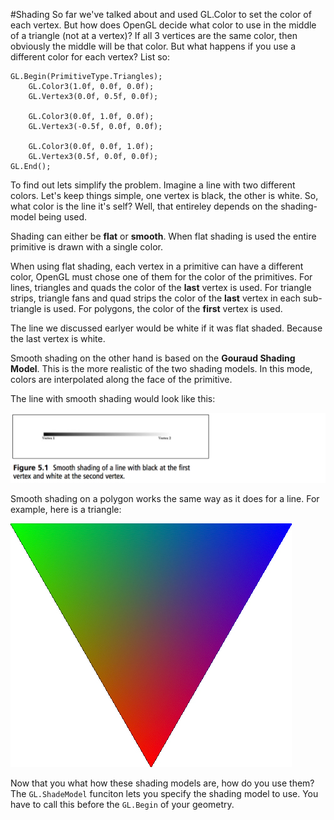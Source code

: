 #Shading
So far we've talked about and used GL.Color to set the color of each vertex. But how does OpenGL decide what color to use in the middle of a triangle (not at a vertex)? If all 3 vertices are the same color, then obviously the middle will be that color. But what happens if you use a different color for each vertex? List so:

```
GL.Begin(PrimitiveType.Triangles);
    GL.Color3(1.0f, 0.0f, 0.0f);
    GL.Vertex3(0.0f, 0.5f, 0.0f);
    
    GL.Color3(0.0f, 1.0f, 0.0f);
    GL.Vertex3(-0.5f, 0.0f, 0.0f);
    
    GL.Color3(0.0f, 0.0f, 1.0f);
    GL.Vertex3(0.5f, 0.0f, 0.0f);
GL.End();
```

To find out lets simplify the problem. Imagine a line with two different colors. Let's keep things simple, one vertex is black, the other is white. So, what color is the line it's self? Well, that entireley depends on the shading-model being used.

Shading can either be __flat__ or __smooth__. When flat shading is used the entire primitive is drawn with a single color. 

When using flat shading, each vertex in a primitive can have a different color, OpenGL must chose one of them for the color of the primitives. For lines, triangles and quads the color of the __last__ vertex is used. For triangle strips, triangle fans and quad strips the color of the __last__ vertex in each sub-triangle is used. For polygons, the color of the __first__ vertex is used.

The line we discussed earlyer would be white if it was flat shaded. Because the last vertex is white.

Smooth shading on the other hand is based on the __Gouraud Shading Model__. This is the more realistic of the two shading models. In this mode, colors are interpolated along the face of the primitive.

The line with smooth shading would look like this:

![INTERP](interp_line.png)

Smooth shading on a polygon works the same way as it does for a line. For example, here is a triangle:

![LERP](lerp.jpg)

Now that you what how these shading models are, how do you use them? The ```GL.ShadeModel``` funciton lets you specify the shading model to use. You have to call this before the ```GL.Begin``` of your geometry.

